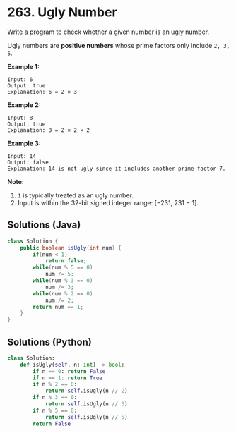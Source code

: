 # 263. Ugly Number

Write a program to check whether a given number is an ugly number.

Ugly numbers are **positive numbers** whose prime factors only include `2, 3, 5`.

**Example 1:**

```
Input: 6
Output: true
Explanation: 6 = 2 × 3
```

**Example 2:**

```
Input: 8
Output: true
Explanation: 8 = 2 × 2 × 2
```

**Example 3:**

```
Input: 14
Output: false 
Explanation: 14 is not ugly since it includes another prime factor 7.
```

**Note:**

1. `1` is typically treated as an ugly number.
2. Input is within the 32-bit signed integer range: [−231, 231 − 1].

## Solutions (Java)

```java
class Solution {
    public boolean isUgly(int num) {
        if(num < 1)
            return false;
        while(num % 5 == 0)
            num /= 5;
        while(num % 3 == 0)
            num /= 3;
        while(num % 2 == 0)
            num /= 2;
        return num == 1;
    }
}
```



## Solutions (Python)

```python
class Solution:
    def isUgly(self, n: int) -> bool:
        if n == 0: return False
        if n == 1: return True 
        if n % 2 == 0:
            return self.isUgly(n // 2)
        if n % 3 == 0:
            return self.isUgly(n // 3)
        if n % 5 == 0:
            return self.isUgly(n // 5)
        return False
```

